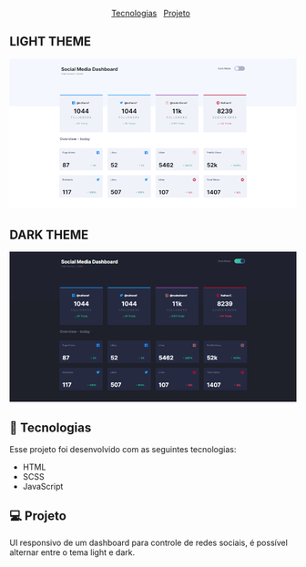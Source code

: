 <p align="center">
  <a href="#-tecnologias">Tecnologias</a>&nbsp;&nbsp;
  <a href="#-projeto">Projeto</a>&nbsp;&nbsp;
</p>

<h2>LIGHT THEME</h2>
<img src=".github/light-theme.PNG">

<h2>DARK THEME</h2>
<img src=".github/dark-theme.PNG">

<br>

## 🚀 Tecnologias

Esse projeto foi desenvolvido com as seguintes tecnologias:

- HTML
- SCSS
- JavaScript

## 💻 Projeto

UI responsivo de um dashboard para controle de redes sociais, é possível alternar entre o tema light e dark.

